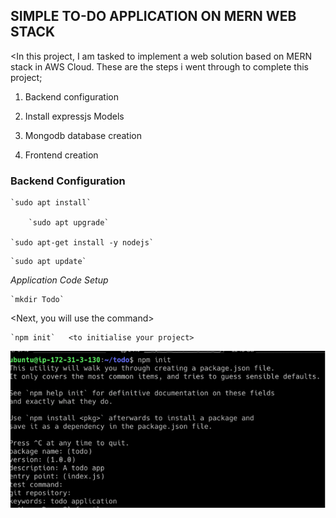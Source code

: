 ## SIMPLE TO-DO APPLICATION ON MERN WEB STACK

<In this project, I am tasked to implement a web solution based on MERN stack in AWS Cloud.
These are the steps i went through to complete this project;
>

1. Backend configuration
2. Install expressjs Models

3. Mongodb database creation
4. Frontend creation

### Backend Configuration
<These are the code i used in this step>

	`sudo apt install`

    	`sudo apt upgrade`

 	`sudo apt-get install -y nodejs`

<Install Node.js with the command above>

	`sudo apt update`

*Application Code Setup*

	`mkdir Todo`
<Next, you will use the command>

 	`npm init`   <to initialise your project>

![initialization of nodejs](./Images/initialization1.PNG)




